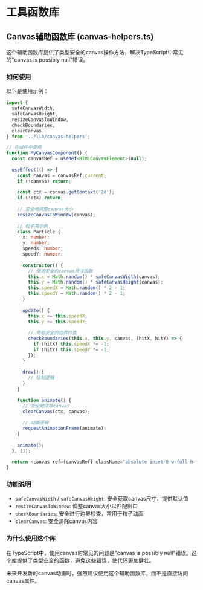 # 工具函数库

## Canvas辅助函数库 (canvas-helpers.ts)

这个辅助函数库提供了类型安全的canvas操作方法，解决TypeScript中常见的"canvas is possibly null"错误。

### 如何使用

以下是使用示例：

```typescript
import { 
  safeCanvasWidth, 
  safeCanvasHeight, 
  resizeCanvasToWindow, 
  checkBoundaries,
  clearCanvas 
} from '../lib/canvas-helpers';

// 在组件中使用
function MyCanvasComponent() {
  const canvasRef = useRef<HTMLCanvasElement>(null);
  
  useEffect(() => {
    const canvas = canvasRef.current;
    if (!canvas) return;
    
    const ctx = canvas.getContext('2d');
    if (!ctx) return;
    
    // 安全地调整canvas大小
    resizeCanvasToWindow(canvas);
    
    // 粒子类示例
    class Particle {
      x: number;
      y: number;
      speedX: number;
      speedY: number;
      
      constructor() {
        // 使用安全的canvas尺寸函数
        this.x = Math.random() * safeCanvasWidth(canvas);
        this.y = Math.random() * safeCanvasHeight(canvas);
        this.speedX = Math.random() * 2 - 1;
        this.speedY = Math.random() * 2 - 1;
      }
      
      update() {
        this.x += this.speedX;
        this.y += this.speedY;
        
        // 使用安全的边界检查
        checkBoundaries(this.x, this.y, canvas, (hitX, hitY) => {
          if (hitX) this.speedX *= -1;
          if (hitY) this.speedY *= -1;
        });
      }
      
      draw() {
        // 绘制逻辑
      }
    }
    
    function animate() {
      // 安全地清除canvas
      clearCanvas(ctx, canvas);
      
      // 动画逻辑
      requestAnimationFrame(animate);
    }
    
    animate();
  }, []);
  
  return <canvas ref={canvasRef} className="absolute inset-0 w-full h-full" />;
}
```

### 功能说明

- `safeCanvasWidth` / `safeCanvasHeight`: 安全获取canvas尺寸，提供默认值
- `resizeCanvasToWindow`: 调整canvas大小以匹配窗口
- `checkBoundaries`: 安全进行边界检查，常用于粒子动画
- `clearCanvas`: 安全清除canvas内容

### 为什么使用这个库

在TypeScript中，使用canvas时常见的问题是"canvas is possibly null"错误。这个库提供了类型安全的函数，避免这些错误，使代码更加健壮。

未来开发新的canvas动画时，强烈建议使用这个辅助函数库，而不是直接访问canvas属性。 
